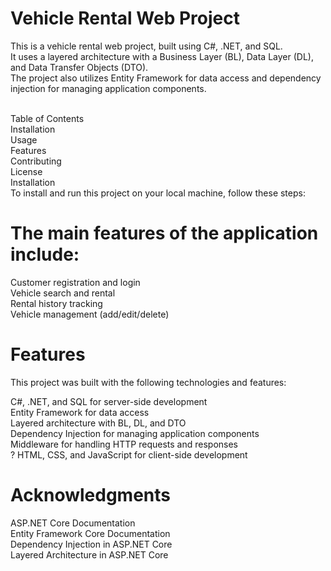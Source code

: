 # Vehicle Rental Web Project <br/>
This is a vehicle rental web project, built using C#, .NET, and SQL. <br/> 
It uses a layered architecture with a Business Layer (BL), Data Layer (DL), and Data Transfer Objects (DTO). <br/>
The project also utilizes Entity Framework for data access and dependency injection for managing application components. <br/> <br/>

Table of Contents <br/>
Installation <br/>
Usage <br/>
Features <br/>
Contributing <br/>
License <br/>
Installation <br/>
To install and run this project on your local machine, follow these steps: <br/>

# The main features of the application include:

Customer registration and login <br/>
Vehicle search and rental <br/> 
Rental history tracking <br/>
Vehicle management (add/edit/delete) <br/>
# Features
This project was built with the following technologies and features: <br/>

C#, .NET, and SQL for server-side development <br/>
Entity Framework for data access <br/>
Layered architecture with BL, DL, and DTO <br/>
Dependency Injection for managing application components <br/>
Middleware for handling HTTP requests and responses <br/>
? HTML, CSS, and JavaScript for client-side development <br/>
# Acknowledgments
ASP.NET Core Documentation <br/>
Entity Framework Core Documentation <br/>
Dependency Injection in ASP.NET Core <br/>
Layered Architecture in ASP.NET Core <br/>
